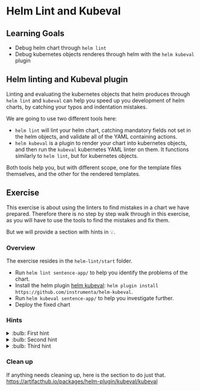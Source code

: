 # Helm Lint and Kubeval
## Learning Goals

- Debug helm chart through `helm lint`
- Debug kubernetes objects renderes through helm with the `helm kubeval` plugin

## Helm linting and Kubeval plugin

Linting and evaluating the kubernetes objects that helm produces through `helm lint` and `kubeval` can help you speed up you development of helm charts, by catching your typos and indentation mistakes.

We are going to use two different tools here:

- `helm lint` will lint your helm chart, catching mandatory fields not set in the helm objects, and validate all of the YAML containing actions.
- `helm kubeval` is a plugin to render your chart into kubernetes objects, and then run the `kubeval` kubernetes YAML linter on them. It functions similarly to `helm lint`, but for kubernetes objects.

Both tools help you, but with different scope, one for the template files themselves, and the other for the rendered templates.

## Exercise

This exercise is about using the linters to find mistakes in a chart we have prepared.
Therefore there is no step by step walk through in this exercise, as you will have to use the tools to find the mistakes and fix them.

But we will provide a section with hints in :bulb:.

### Overview

The exercise resides in the `helm-lint/start` folder.

- Run `helm lint sentence-app/` to help you identify the problems of the chart.
- Install the helm plugin [helm kubeval](https://artifacthub.io/packages/helm-plugin/kubeval/kubeval): `helm plugin install https://github.com/instrumenta/helm-kubeval`.
- Run `helm kubeval sentence-app/` to help you investigate further.
- Deploy the fixed chart

### Hints

<details>
<summary> :bulb: First hint</summary>

> The first error you get when running helm lint is that the chart.metadata.type is wrong. That property is set in the Chart.yaml. Look at the spelling of application.

</details>

<details>
<summary> :bulb: Second hint</summary>

> Next output tells you that there is something wrong at line 12 in templates/sentences-name-svc.yaml. This is not exactly correct, but has to do with the way YAML gets linted. The real problem comes a few lines above and has something to do with indentation.

</details>

<details>
<summary> :bulb: Third hint</summary>

> By now, helm lint should not give you any more errors, and you need to use helm kubeval. The error it gives you are aimed at the kubernetes objects. Therefore the typo in "port" should be fairly easy to spot in `sentence-app/templates/sentences-age-svc.yaml`

</details>

### Clean up

If anything needs cleaning up, here is the section to do just that.
https://artifacthub.io/packages/helm-plugin/kubeval/kubeval
